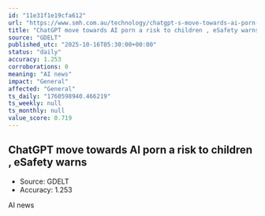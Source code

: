 ```yaml
---
id: "11e31f1e19cfa612"
url: "https://www.smh.com.au/technology/chatgpt-s-move-towards-ai-porn-a-risk-to-children-esafety-warns-20251015-p5n2qp.html"
title: "ChatGPT move towards AI porn a risk to children , eSafety warns"
source: "GDELT"
published_utc: "2025-10-16T05:30:00+00:00"
status: "daily"
accuracy: 1.253
corroborations: 0
meaning: "AI news"
impact: "General"
affected: "General"
ts_daily: "1760598940.466219"
ts_weekly: null
ts_monthly: null
value_score: 0.719
---
```

## ChatGPT move towards AI porn a risk to children , eSafety warns

- Source: GDELT
- Accuracy: 1.253

AI news
